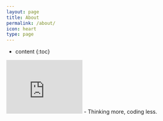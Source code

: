 ```yaml
---
layout: page
title: About
permalink: /about/
icon: heart
type: page
---
```


* content
{:toc}

<iframe src="https://githubbadge.appspot.com/gnuser" style="border: 0;height: 142px;width: 200px;overflow: hidden;" frameBorder="0"></iframe>    
- Thinking more, coding less.
